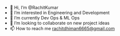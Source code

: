 - 👋 Hi, I’m @RachitKumar
- 👀 I’m interested in Engineering and Development 
- 🌱 I’m currently Dev Ops & ML Ops
- 💞️ I’m looking to collaborate on new project ideas
- 📫 How to reach me rachitdhiman6665@gmail.com

<!---
DeveloperRachit is a ✨ special ✨ repository because its `README.md` (this file) appears on your GitHub profile.
You can click the Preview link to take a look at your changes.
--->
